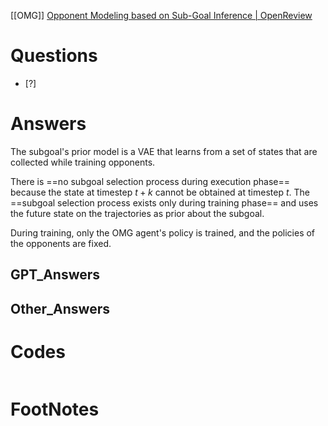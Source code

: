 [[OMG]]
[Opponent Modeling based on Sub-Goal Inference \| OpenReview](https://openreview.net/forum?id=l3s3HwJYDm)
# Questions

- [?] 


# Answers
The subgoal's prior model  is a VAE that learns from a set of states that are collected while training opponents.

There is ==no subgoal selection process during execution phase== because the state at timestep $t+k$  cannot be obtained at timestep $t$. The ==subgoal selection process exists only during training phase== and uses the future state on the trajectories as prior about the subgoal.

During training, only the OMG agent's policy is trained, and the policies of the opponents are fixed. 


## GPT_Answers


## Other_Answers


# Codes

```python

```


# FootNotes
